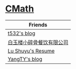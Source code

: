 # [CMath](http://cmath.cc)

| Friends                                                      |
| ------------------------------------------------------------ |
| [t532's blog](https://t532.github.io/)                       |
| [白玉楼小碎骨餐饮有限公司](https://yuumukonpaku.github.io/<br/>) |
| [Lu Shuyu's Resume](https://aqours.life/#)                   |
| [YangTY's blog](https://imyangty.com/)                       |
